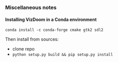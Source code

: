 ### Miscellaneous notes

#### Installing VizDoom in a Conda environment

```
conda install -c conda-forge cmake gtk2 sdl2
```
Then install from sources:
- clone repo
- `python setup.py build && pip setup.py install`

